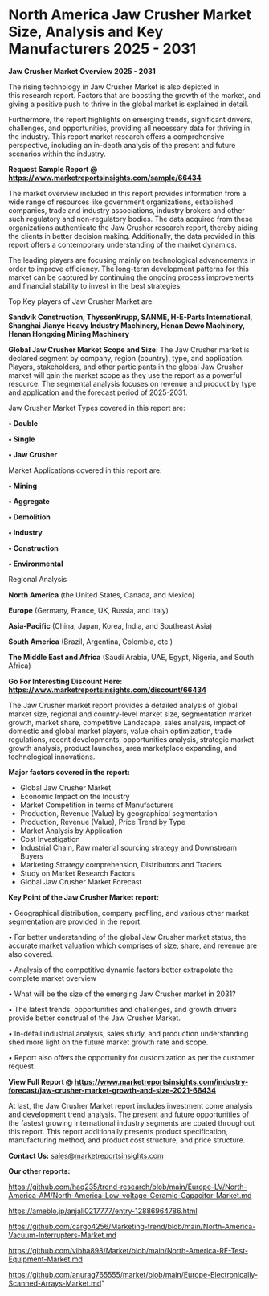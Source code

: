 # North America Jaw Crusher Market Size, Analysis and Key Manufacturers 2025 - 2031

<Strong> Jaw Crusher Market Overview 2025 - 2031</strong>

The rising technology in Jaw Crusher Market is also depicted in this research report. Factors that are boosting the growth of the market, and giving a positive push to thrive in the global market is explained in detail.

Furthermore, the report highlights on emerging trends, significant drivers, challenges, and opportunities, providing all necessary data for thriving in the industry. This report market research offers a comprehensive perspective, including an in-depth analysis of the present and future scenarios within the industry.

<strong>Request Sample Report @ <a href=https://www.marketreportsinsights.com/sample/66434>https://www.marketreportsinsights.com/sample/66434</a></strong>

The market overview included in this report provides information from a wide range of resources like government organizations, established companies, trade and industry associations, industry brokers and other such regulatory and non-regulatory bodies. The data acquired from these organizations authenticate the Jaw Crusher research report, thereby aiding the clients in better decision making. Additionally, the data provided in this report offers a contemporary understanding of the market dynamics.

The leading players are focusing mainly on technological advancements in order to improve efficiency. The long-term development patterns for this market can be captured by continuing the ongoing process improvements and financial stability to invest in the best strategies.

Top Key players of Jaw Crusher Market are:

<strong>Sandvik Construction, ThyssenKrupp, SANME, H-E-Parts International, Shanghai Jianye Heavy Industry Machinery, Henan Dewo Machinery, Henan Hongxing Mining Machinery</strong>

<strong><b>Global Jaw Crusher Market Scope and Size:</b></strong>
The Jaw Crusher market is declared segment by company, region (country), type, and application. Players, stakeholders, and other participants in the global Jaw Crusher market will gain the market scope as they use the report as a powerful resource. The segmental analysis focuses on revenue and product by type and application and the forecast period of 2025-2031.

Jaw Crusher Market Types covered in this report are:

<strong>• Double

• Single

• Jaw Crusher</strong>

Market Applications covered in this report are:

<strong>• Mining

• Aggregate

• Demolition

• Industry

• Construction

• Environmental</strong> 

Regional Analysis

<strong>North America</strong> (the United States, Canada, and Mexico)

<strong>Europe</strong> (Germany, France, UK, Russia, and Italy)

<strong>Asia-Pacific</strong> (China, Japan, Korea, India, and Southeast Asia)

<strong>South America</strong> (Brazil, Argentina, Colombia, etc.)

<strong>The Middle East and Africa</strong> (Saudi Arabia, UAE, Egypt, Nigeria, and South Africa)

<strong>Go For Interesting Discount Here: <a href=https://www.marketreportsinsights.com/discount/66434>https://www.marketreportsinsights.com/discount/66434</a></strong>

The Jaw Crusher market report provides a detailed analysis of global market size, regional and country-level market size, segmentation market growth, market share, competitive Landscape, sales analysis, impact of domestic and global market players, value chain optimization, trade regulations, recent developments, opportunities analysis, strategic market growth analysis, product launches, area marketplace expanding, and technological innovations.

<strong><b>Major factors covered in the report:</b></strong>
<ul>
  <li>Global Jaw Crusher Market </li>
  <li>Economic Impact on the Industry</li>
  <li>Market Competition in terms of Manufacturers</li>
  <li>Production, Revenue (Value) by geographical segmentation</li>
  <li>Production, Revenue (Value), Price Trend by Type</li>
  <li>Market Analysis by Application</li>
  <li>Cost Investigation</li>
  <li>Industrial Chain, Raw material sourcing strategy and Downstream Buyers</li>
  <li>Marketing Strategy comprehension, Distributors and Traders</li>
  <li>Study on Market Research Factors</li>
  <li>Global Jaw Crusher Market Forecast</li>
</ul>

<strong><b>Key Point of the Jaw Crusher Market report:</b></strong>

• Geographical distribution, company profiling, and various other market segmentation are provided in the report.

• For better understanding of the global Jaw Crusher market status, the accurate market valuation which comprises of size, share, and revenue are also covered.

• Analysis of the competitive dynamic factors better extrapolate the complete market overview

• What will be the size of the emerging Jaw Crusher market in 2031?

• The latest trends, opportunities and challenges, and growth drivers provide better construal of the Jaw Crusher Market.

• In-detail industrial analysis, sales study, and production understanding shed more light on the future market growth rate and scope.

• Report also offers the opportunity for customization as per the customer request.

<strong><b>View Full Report @ <a href=https://www.marketreportsinsights.com/industry-forecast/jaw-crusher-market-growth-and-size-2021-66434>https://www.marketreportsinsights.com/industry-forecast/jaw-crusher-market-growth-and-size-2021-66434</a></b></strong>


At last, the Jaw Crusher Market report includes investment come analysis and development trend analysis. The present and future opportunities of the fastest growing international industry segments are coated throughout this report. This report additionally presents product specification, manufacturing method, and product cost structure, and price structure.

<strong>Contact Us:</strong>
sales@marketreportsinsights.com

<strong>Our other reports:</strong>

<a href=https://github.com/haq235/trend-research/blob/main/Europe-LV/North-America-AM/North-America-Low-voltage-Ceramic-Capacitor-Market.md>https://github.com/haq235/trend-research/blob/main/Europe-LV/North-America-AM/North-America-Low-voltage-Ceramic-Capacitor-Market.md</a>

<a href=https://ameblo.jp/anjali0217777/entry-12886964786.html>https://ameblo.jp/anjali0217777/entry-12886964786.html</a>

<a href=https://github.com/cargo4256/Marketing-trend/blob/main/North-America-Vacuum-Interrupters-Market.md>https://github.com/cargo4256/Marketing-trend/blob/main/North-America-Vacuum-Interrupters-Market.md</a>

<a href=https://github.com/vibha898/Market/blob/main/North-America-RF-Test-Equipment-Market.md>https://github.com/vibha898/Market/blob/main/North-America-RF-Test-Equipment-Market.md</a>

<a href=https://github.com/anurag765555/market/blob/main/Europe-Electronically-Scanned-Arrays-Market.md>https://github.com/anurag765555/market/blob/main/Europe-Electronically-Scanned-Arrays-Market.md</a>"

